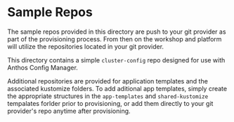 # Sample Repos

The sample repos provided in this directory are push to your git provider as part of the provisioning process. From then on the workshop and platform will utilize the repositories located in your git provider. 

This directory contains a simple `cluster-config` repo designed for use with Anthos Config Manager. 

Additional repositories are provided for application templates and the associated kustomize folders. To add aditional app templates, simply create the appropriate structures in the `app-templates` and `shared-kustomize` tempalates forlder prior to provisioning, or add them directly to your git provider's repo anytime after provisioning. 